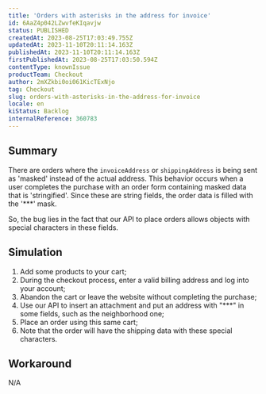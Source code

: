 ```yaml
---
title: 'Orders with asterisks in the address for invoice'
id: 6AaZ4p042LZwvfeKIqavjw
status: PUBLISHED
createdAt: 2023-08-25T17:03:49.755Z
updatedAt: 2023-11-10T20:11:14.163Z
publishedAt: 2023-11-10T20:11:14.163Z
firstPublishedAt: 2023-08-25T17:03:50.594Z
contentType: knownIssue
productTeam: Checkout
author: 2mXZkbi0oi061KicTExNjo
tag: Checkout
slug: orders-with-asterisks-in-the-address-for-invoice
locale: en
kiStatus: Backlog
internalReference: 360783
---
```


## Summary


There are orders where the `invoiceAddress` or `shippingAddress` is being sent as 'masked' instead of the actual address. This behavior occurs when a user completes the purchase with an order form containing masked data that is 'stringified'. Since these are string fields, the order data is filled with the '***' mask.

So, the bug lies in the fact that our API to place orders allows objects with special characters in these fields.


##

## Simulation



1. Add some products to your cart;
2. During the checkout process, enter a valid billing address and log into your account;
3. Abandon the cart or leave the website without completing the purchase;
4. Use our API to insert an attachment and put an address with "***" in some fields, such as the neighborhood one;
5. Place an order using this same cart;
6. Note that the order will have the shipping data with these special characters.


##

## Workaround


N/A





